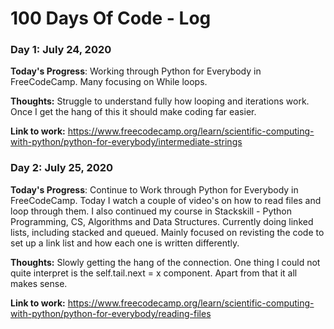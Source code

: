 # 100 Days Of Code - Log

### Day 1: July 24, 2020 

**Today's Progress**: Working through Python for Everybody in FreeCodeCamp. Many focusing on While loops.

**Thoughts:** Struggle to understand fully how looping and iterations work. Once I get the hang of this it should make coding far easier.

**Link to work:** https://www.freecodecamp.org/learn/scientific-computing-with-python/python-for-everybody/intermediate-strings



### Day 2: July 25, 2020 

**Today's Progress**: Continue to Work through Python for Everybody in FreeCodeCamp. Today I watch a couple of video's on how to read files and loop through them. I also continued my course in Stackskill - Python Programming, CS, Algorithms and Data Structures. Currently doing linked lists, including stacked and queued. Mainly focused on revisting the code to set up a link list and how each one is written differently.

**Thoughts:** Slowly getting the hang of the connection. One thing I could not quite interpret is the self.tail.next = x component. Apart from that it all makes sense.

**Link to work:** https://www.freecodecamp.org/learn/scientific-computing-with-python/python-for-everybody/reading-files
